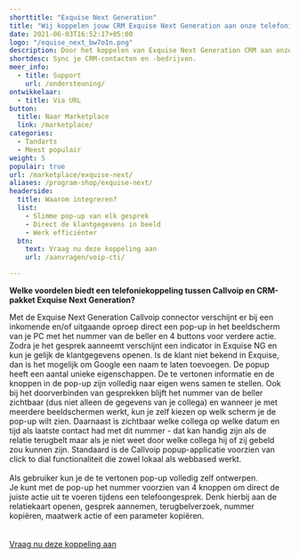 ```yaml
---
shorttitle: "Exquise Next Generation"
title: "Wij koppelen jouw CRM Exquise Next Generation aan onze telefonie"
date: 2021-06-03T16:52:17+05:00
logo: "/equise_next_bw7o1n.png"
description: Door het koppelen van Exquise Next Generation CRM aan onze slimme telefonie werk je een stuk efficienter.
shortdesc: Sync je CRM-contacten en -bedrijven.
meer_info:
  - title: Support
    url: /ondersteuning/
ontwikkelaar:
  - title: Via URL
button:
  title: Naar Marketplace
  link: /marketplace/
categories:
  - Tandarts
  - Meest populair
weight: 5
populair: true
url: /marketplace/exquise-next/
aliases: /program-shop/exquise-next/
headerside:
  title: Waarom integreren?
  list:
    - Slimme pop-up van elk gesprek
    - Direct de klantgegevens in beeld
    - Werk efficiënter
  btn:
    text: Vraag nu deze koppeling aan
    url: /aanvragen/voip-cti/

---
```


**Welke voordelen biedt een telefoniekoppeling tussen Callvoip en CRM-pakket Exquise Next Generation?**

Met de Exquise Next Generation Callvoip connector verschijnt er bij een inkomende en/of uitgaande oproep direct een pop-up in het beeldscherm van je PC met het nummer van de beller en 4 buttons voor verdere actie. Zodra je het gesprek aanneemt verschijnt een indicator in Exquise NG en kun je gelijk de klantgegevens openen. Is de klant niet bekend in Exquise, dan is het mogelijk om Google een naam te laten toevoegen. 
De popup heeft een aantal unieke eigenschappen. De te vertonen informatie en de knoppen in de pop-up zijn volledig naar eigen wens samen te stellen. Ook bij het doorverbinden van gesprekken blijft het nummer van de beller zichtbaar (dus niet alleen de gegevens van je collega) en wanneer je met meerdere beeldschermen werkt, kun je zelf kiezen op welk scherm je de pop-up wilt zien. Daarnaast is zichtbaar welke collega op welke datum en tijd als laatste contact had met dit nummer - dat kan handig zijn als de relatie terugbelt maar als je niet weet door welke collega hij of zij gebeld zou kunnen zijn. Standaard is de Callvoip popup-applicatie voorzien van click to dial functionaliteit die zowel lokaal als webbased werkt. <br>
<br>
Als gebruiker kun je de te vertonen pop-up volledig zelf ontwerpen. <br>
Je kunt met de pop-up het nummer voorzien van 4 knoppen om direct de juiste actie uit te voeren tijdens een telefoongesprek. Denk hierbij aan de relatiekaart openen, gesprek aannemen, terugbelverzoek, nummer kopiëren, maatwerk actie of een parameter kopiëren. <br>
<br>
<br><a href="/aanvragen/voip-cti/" class="button">Vraag nu deze koppeling aan</a>
